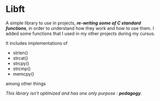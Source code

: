 # Libft
A simple library to use in projects, ***re-writing some of C standard functions***, in order to understand how they work and how to use them. I added some functions that I used in my other projects during my cursus.

It includes implementations of 
- strlen()
- strcat()
- strcpy()
- strcmp()
- memcpy()

among other things

*This library isn't optimized and has one only purpose : **pedagogy**.*
